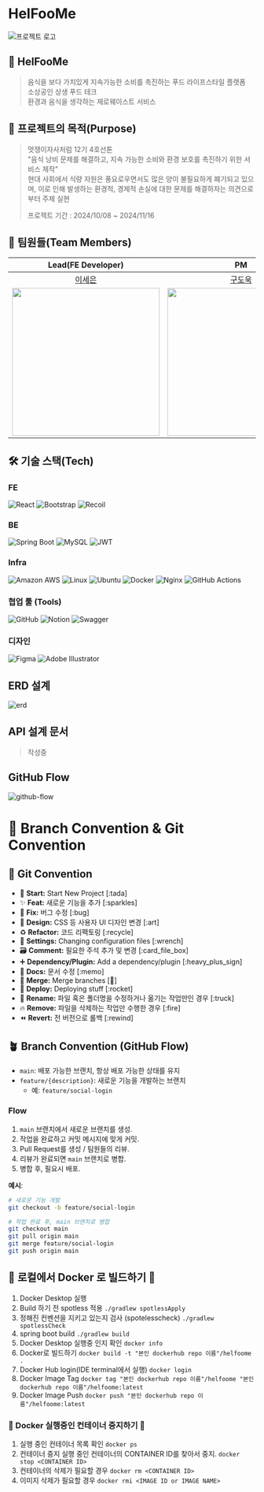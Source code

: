 # HelFooMe

![프로젝트 로고](https://i.ibb.co/5RDMnP8/Kakao-Talk-20241115-230442579-02.png)


## 🥔 HelFooMe

> 음식을 보다 가치있게 지속가능한 소비를 촉진하는 푸드 라이프스타일 플랫폼</br>
> 소상공인 상생 푸드 테크 </br>
> 환경과 음식을 생각하는 제로웨이스트 서비스

## 🎯 프로젝트의 목적(Purpose)

> 멋쟁이자사처럼 12기 4호선톤 </br>
> "음식 낭비 문제를 해결하고, 지속 가능한 소비와 환경 보호를 촉진하기 위한 서비스 제작"</br>
> 현대 사회에서 식량 자원은 풍요로우면서도 많은 양이 불필요하게 폐기되고 있으며, 이로 인해 발생하는 환경적, 경제적 손실에 대한 문제를 해결하자는 의견으로부터 주제 실현</br>
>
> 프로젝트 기간 : 2024/10/08 ~ 2024/11/16

## 🤩 팀원들(Team Members)

|                               Lead(FE Developer)                                |                                       PM                                       |                                     Design                                      |                                  BE Developer                                   |                                  BE Developer                                   |                                  FE Developer                                   |
|:-------------------------------------------------------------------------------:|:------------------------------------------------------------------------------:|:-------------------------------------------------------------------------------:|:-------------------------------------------------------------------------------:|:-------------------------------------------------------------------------------:|:-------------------------------------------------------------------------------:|
|                     [이세은](https://github.com/sengooooo)                      |                      [구도욱](https://github.com/kudowuk)                      |                     [김복민](https://github.com/bokminkim)                      |                     [윤희준](https://github.com/uni-j-uni)                      |                      [박제준](https://github.com/s0obang)                       |                       [조수빈](https://github.com/Jun279)                       |
| <img src="https://avatars.githubusercontent.com/u/127099876?v=4" width="300" /> | <img src="https://avatars.githubusercontent.com/u/82072961?v=4" width="300" /> | <img src="https://avatars.githubusercontent.com/u/173746566?v=4" width="300" /> | <img src="https://avatars.githubusercontent.com/u/118972548?v=4" width="300" /> | <img src="https://avatars.githubusercontent.com/u/109025445?v=4" width="300" /> | <img src="https://avatars.githubusercontent.com/u/122501996?v=4" width="300" /> |

## 🛠️ 기술 스택(Tech)

### FE
![React](https://img.shields.io/badge/react-61DAFB?style=for-the-badge&logo=react&logoColor=black)
![Bootstrap](https://img.shields.io/badge/bootstrap-7952B3?style=for-the-badge&logo=bootstrap&logoColor=white)
![Recoil](https://img.shields.io/badge/recoil-3578E5?style=for-the-badge&logo=recoil&logoColor=white)

### BE
![Spring Boot](https://img.shields.io/badge/springboot-6DB33F?style=for-the-badge&logo=springboot&logoColor=white)
![MySQL](https://img.shields.io/badge/mysql-4479A1.svg?style=for-the-badge&logo=mysql&logoColor=white)
![JWT](https://img.shields.io/badge/JWT-black?style=for-the-badge&logo=JSON%20web%20tokens)

### Infra
![Amazon AWS](https://img.shields.io/badge/AmazonAWS-f7f7f7?style=for-the-badge&logo=AmazonAWS&logoColor=f89400)
![Linux](https://img.shields.io/badge/Linux-FCC624?style=for-the-badge&logo=linux&logoColor=black)
![Ubuntu](https://img.shields.io/badge/Ubuntu-E95420?style=for-the-badge&logo=ubuntu&logoColor=white)
![Docker](https://img.shields.io/badge/docker-%230db7ed.svg?style=for-the-badge&logo=docker&logoColor=white)
![Nginx](https://img.shields.io/badge/nginx-%23009639.svg?style=for-the-badge&logo=nginx&logoColor=white)
![GitHub Actions](https://img.shields.io/badge/github%20actions-%232671E5.svg?style=for-the-badge&logo=githubactions&logoColor=white)

### 협업 툴 (Tools)
![GitHub](https://img.shields.io/badge/github-%23121011.svg?style=for-the-badge&logo=github&logoColor=white)
![Notion](https://img.shields.io/badge/Notion-%23000000.svg?style=for-the-badge&logo=notion&logoColor=white)
![Swagger](https://img.shields.io/badge/-Swagger-%23Clojure?style=for-the-badge&logo=swagger&logoColor=white)

### 디자인 
![Figma](https://img.shields.io/badge/figma-%23F24E1E.svg?style=for-the-badge&logo=figma&logoColor=white)
![Adobe Illustrator](https://img.shields.io/badge/adobe%20illustrator-%23FF9A00.svg?style=for-the-badge&logo=adobe%20illustrator&logoColor=white)

## ERD 설계
![erd](https://i.ibb.co/dbgTBtW/Kakao-Talk-20241115-230442579.png)

## API 설계 문서
> 작성중

## GitHub Flow
![github-flow](https://i.ibb.co/p3Gfnvs/Kakao-Talk-20241115-230442579-01.png)

# 🎯 Branch Convention & Git Convention

## 🎯 Git Convention

- 🎉 **Start:** Start New Project [:tada]
- ✨ **Feat:** 새로운 기능을 추가 [:sparkles]
- 🐛 **Fix:** 버그 수정 [:bug]
- 🎨 **Design:** CSS 등 사용자 UI 디자인 변경 [:art]
- ♻️ **Refactor:** 코드 리팩토링 [:recycle]
- 🔧 **Settings:** Changing configuration files [:wrench]
- 🗃️ **Comment:** 필요한 주석 추가 및 변경 [:card_file_box]
- ➕ **Dependency/Plugin:** Add a dependency/plugin [:heavy_plus_sign]
- 📝 **Docs:** 문서 수정 [:memo]
- 🔀 **Merge:** Merge branches [:twisted_rightwards_arrows:]
- 🚀 **Deploy:** Deploying stuff [:rocket]
- 🚚 **Rename:** 파일 혹은 폴더명을 수정하거나 옮기는 작업만인 경우 [:truck]
- 🔥 **Remove:** 파일을 삭제하는 작업만 수행한 경우 [:fire]
- ⏪️ **Revert:** 전 버전으로 롤백 [:rewind]

## 🪴 Branch Convention (GitHub Flow)

- `main`: 배포 가능한 브랜치, 항상 배포 가능한 상태를 유지
- `feature/{description}`: 새로운 기능을 개발하는 브랜치
    - 예: `feature/social-login`

### Flow

1. `main` 브랜치에서 새로운 브랜치를 생성.
2. 작업을 완료하고 커밋 메시지에 맞게 커밋.
3. Pull Request를 생성 / 팀원들의 리뷰.
4. 리뷰가 완료되면 `main` 브랜치로 병합.
5. 병합 후, 필요시 배포.

**예시**:

```bash
# 새로운 기능 개발
git checkout -b feature/social-login

# 작업 완료 후, main 브랜치로 병합
git checkout main
git pull origin main
git merge feature/social-login
git push origin main
```

## 🐋 로컬에서 Docker 로 빌드하기 🐋

1. Docker Desktop 실행
2. Build 하기 전 spotless 적용 ```./gradlew spotlessApply```
3. 정해진 컨벤션을 지키고 있는지 검사 (spotelesscheck) ```./gradlew spotlessCheck```
4. spring boot build ```./gradlew build```
5. Docker Desktop 실행중 인지 확인 ```docker info```
6. Docker로 빌드하기 ```docker build -t "본인 dockerhub repo 이름"/helfoome . ```
7. Docker Hub login(IDE terminal에서 실행) ```docker login```
8. Docker Image Tag ```docker tag "본인 dockerhub repo 이름"/helfoome "본인 dockerhub repo 이름"/helfoome:latest```
9. Docker Image Push ```docker push "본인 dockerhub repo 이름"/helfoome:latest```

### 🐋 Docker 실행중인 컨테이너 중지하기 🐋
1. 실행 중인 컨테이너 목록 확인 ```docker ps```
2. 컨테이너 중지 실행 중인 컨테이너의 CONTAINER ID를 찾아서 중지. ```docker stop <CONTAINER ID>```
3. 컨테이너의 삭제가 필요할 경우 ```docker rm <CONTAINER ID>```
4. 이미지 삭제가 필요할 경우 ```docker rmi <IMAGE ID or IMAGE NAME>```
